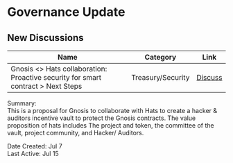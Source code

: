 # Governance Update

## New Discussions


| Name          | Category      | Link   |
| ------------- |:-------------:| :-----:|
| Gnosis <> Hats collaboration: Proactive security for smart contract > Next Steps | Treasury/Security | [Discuss](https://forum.gnosis.io/t/gnosis-hats-collaboration-proactive-security-for-smart-contract-next-steps/1409/5) |

Summary:\
This is a proposal for Gnosis to collaborate with Hats to create a hacker & auditors incentive vault to protect the Gnosis contracts.
The value proposition of hats includes The project and token, the committee of the vault, project community, and Hacker/ Auditors.

Date Created: Jul 7\
Last Active: Jul 15
